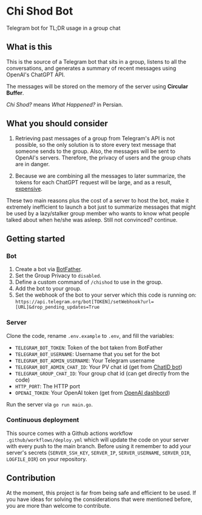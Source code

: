 # Chi Shod Bot

Telegram bot for TL;DR usage in a group chat

## What is this

This is the source of a Telegram bot that sits in a group, listens to all the conversations, and generates a summary of recent messages using OpenAI's ChatGPT API.

The messages will be stored on the memory of the server using **Circular Buffer**.

*Chi Shod?* means *What Happened?* in Persian.

## What you should consider

1. Retrieving past messages of a group from Telegram's API is not possible, so the only solution is to store every text message that someone sends to the group. Also, the messages will be sent to OpenAI's servers. Therefore, the privacy of users and the group chats are in danger.

2. Because we are combining all the messages to later summarize, the tokens for each ChatGPT request will be large, and as a result, [expensive](https://openai.com/pricing).

These two main reasons plus the cost of a server to host the bot, make it extremely inefficient to launch a bot just to summarize messages that might be used by a lazy/stalker group member who wants to know what people talked about when he/she was asleep. Still not convinced? continue.

## Getting started

### Bot

1. Create a bot via [BotFather](https://telegram.me/BotFather).
2. Set the Group Privacy to `disabled`.
3. Define a custom command of `/chishod` to use in the group.
4. Add the bot to your group.
5. Set the webhook of the bot to your server which this code is running on:
`https://api.telegram.org/bot[TOKEN]/setWebhook?url=[URL]&drop_pending_updates=True`

### Server

Clone the code, rename `.env.example` to `.env`, and fill the variables:

- `TELEGRAM_BOT_TOKEN`: Token of the bot taken from BotFather
- `TELEGRAM_BOT_USERNAME`: Username that you set for the bot
- `TELEGRAM_BOT_ADMIN_USERNAME`: Your Telegram username
- `TELEGRAM_BOT_ADMIN_CHAT_ID`: Your PV chat id (get from [ChatID bot](https://t.me/chat_id_echo_bot))
- `TELEGRAM_GROUP_CHAT_ID`: Your group chat id (can get directly from the code)
- `HTTP_PORT`: The HTTP port
- `OPENAI_TOKEN`: Your OpenAI token (get from [OpenAI dashbord](https://platform.openai.com/account/api-keys))

Run the server via `go run main.go`.

### Continuous deployment

This source comes with a Github actions workflow `.github/workflows/deploy.yml` which will update the code on your server with every push to the main branch. Before using it remember to add your server's secrets (`SERVER_SSH_KEY`, `SERVER_IP`, `SERVER_USERNAME`, `SERVER_DIR`, `LOGFILE_DIR`) on your repository.

## Contribution

At the moment, this project is far from being safe and efficient to be used. If you have ideas for solving the considerations that were mentioned before, you are more than welcome to contribute.
